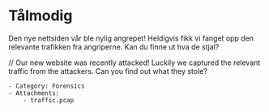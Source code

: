 # Tålmodig

Den nye nettsiden vår ble nylig angrepet! Heldigvis fikk vi fanget opp den relevante trafikken fra angriperne. Kan du finne ut hva de stjal?

// Our new website was recently attacked! Luckily we captured the relevant traffic from the attackers. Can you find out what they stole?

    - Category: Forensics
    - Attachments:
        - traffic.pcap

